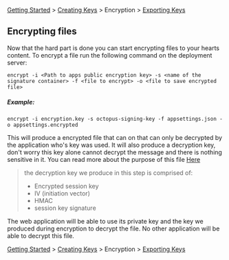 [Getting Started](../README.MD) > [Creating Keys](./CreatingKeys.md) > Encryption > [Exporting Keys](./ExportingKeys.md)

## Encrypting files
Now that the hard part is done you can start encrypting files to your hearts content. To encrypt a file run the following command on the deployment server:

`encrypt -i <Path to apps public encryption key> -s <name of the signature container> -f <file to encrypt> -o <file to save encrypted file>`

##### Example:
```
encrypt -i encryption.key -s octopus-signing-key -f appsettings.json -o appsettings.encrypted
```

This will produce a encrypted file that can on that can only be decrypted by the application who's key was used. It will also produce a decryption key, don't worry this key alone cannot decrypt the message and there is nothing sensitive in it. You can read more about the purpose of this file [Here](../README.MD) 
> the decryption key we produce in this step is comprised of:
>  - Encrypted session key 
>  - IV (initiation vector)
>  - HMAC
>  - session key signature


The web application will be able to use its private key and the key we produced during encryption to decrypt the file. No other application will be able to decrypt this file.

[Getting Started](../README.MD) > [Creating Keys](./CreatingKeys.md) > Encryption > [Exporting Keys](./ExportingKeys.md)